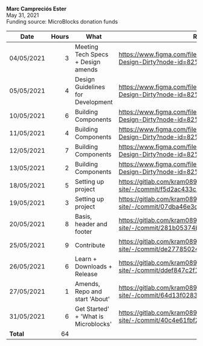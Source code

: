 **Marc Campreciós Ester**  
May 31, 2021  
Funding source: MicroBlocks donation funds

| Date       | Hours | What | Relevant Commits |
|------------|------:|------|-----|
| 04/05/2021 | 3 | Meeting Tech Specs + Design amends | https://www.figma.com/file/4w9hWLOQV0IZ5RiusEhl0w/Microblocks-Design-Dirty?node-id=82%3A6227
| 05/05/2021 | 4 | Design Guidelines for Development | https://www.figma.com/file/4w9hWLOQV0IZ5RiusEhl0w/Microblocks-Design-Dirty?node-id=82%3A6227
| 10/05/2021 | 6 | Building Components | https://www.figma.com/file/4w9hWLOQV0IZ5RiusEhl0w/Microblocks-Design-Dirty?node-id=82%3A6227
| 11/05/2021 | 4 | Building Components | https://www.figma.com/file/4w9hWLOQV0IZ5RiusEhl0w/Microblocks-Design-Dirty?node-id=82%3A6227
| 12/05/2021 | 7 | Building Components | https://www.figma.com/file/4w9hWLOQV0IZ5RiusEhl0w/Microblocks-Design-Dirty?node-id=82%3A6227
| 13/05/2021 | 2 | Building Components | https://www.figma.com/file/4w9hWLOQV0IZ5RiusEhl0w/Microblocks-Design-Dirty?node-id=82%3A6227
| 18/05/2021 | 5 | Setting up project | https://gitlab.com/kram08980/microblocks-site/-/commit/f5d2ac433caab51755ac75816ca27b6e1f3303bc
| 19/05/2021 | 3 | Setting up project | https://gitlab.com/kram08980/microblocks-site/-/commit/07dba46e3d49779cb61406bab20b215167d1f4fe
| 20/05/2021 | 8 | Basis, header and footer | https://gitlab.com/kram08980/microblocks-site/-/commit/281b05374b3780f674b645aad64302a3bb532074
| 25/05/2021 | 9 | Contribute | https://gitlab.com/kram08980/microblocks-site/-/commit/de27785024672b09d3f4f530816bb2919d40fb59
| 26/05/2021 | 6 | Learn + Downloads + Release | https://gitlab.com/kram08980/microblocks-site/-/commit/ddef847c2f140665c7ffb0c751b4cc6bf2f04123
| 27/05/2021 | 1 | Amends, Repo and start 'About' | https://gitlab.com/kram08980/microblocks-site/-/commit/64d13f0283da6a376a2ecb451b374aeafaf0ccb3
| 31/05/2021 | 6 | Get Started' + 'What is Microblocks' | https://gitlab.com/kram08980/microblocks-site/-/commit/40c4e61fbf27758f61bed10feb9b0240971afad5
| **Total**  | 64 | |
